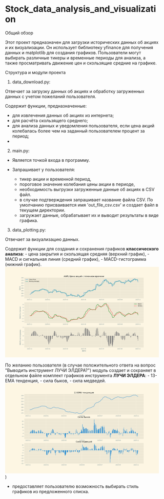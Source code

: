 # Stock_data_analysis_and_visualization
Общий обзор

Этот проект предназначен для загрузки исторических данных об акциях и их визуализации. Он использует библиотеку yfinance для получения данных и matplotlib для создания графиков. Пользователи могут выбирать различные тикеры и временные периоды для анализа, а также просматривать движение цен и скользящие средние на графике.



Структура и модули проекта

1. data_download.py:

Отвечает за загрузку данных об акциях и обработку загруженных данных с учетом пожеланий пользователя.

Содержит функции, предназначенные:
- для извлечения данных об акциях из интернета;
- для расчёта скользящего среднего;
- для анализа данных и уведомления пользователя, если цена акций колебалась более чем на заданный пользователем процент за период;
- 



2. main.py:

- Является точкой входа в программу.

- Запрашивает у пользователя:
  - тикер акции и временной период,
  - пороговое значение колебания цены акции в периоде, 
  - необходимость выгрузки загруженные данные об акциях в CSV файл.
  - в случае подтверждения запрашивает название файла  CSV. По умолчанию присваивается имя 'out_file_csv.csv' и создает файл в текущем директории.
  - загружает данные, обрабатывает их и выводит результаты в виде графика.



3. data_plotting.py:

Отвечает за визуализацию данных.

Содержит функции для создания и сохранения графиков **классического анализа**:
    -  цена закрытия и скользящая средняя (верхний график),
    -  MACD и сигнальная линия (средний график),
    -  MACD-гистограмма (нижний график).  
 ![Семейство графиков](https://github.com/MikhinGB/Stock_data_analysis_and_visualization/blob/main/AAPL_1y_stock_price_chart.png) 

 По желанию пользователя (в случае положительного ответа на вопрос "Выводить инструмент ЛУЧИ ЭЛДЕРА?") модуль создает и сохраняет в отдельном файле комплект графиков инструмента **ЛУЧИ ЭЛДЕРА**:
    - 13-EMA тенденция,
    - сила быков,
    - сила медведей.
    ![Семейство графиков 2](https://github.com/MikhinGB/Stock_data_analysis_and_visualization/blob/main/AAPL_1y_elders_rays.png))
 
  
   - предоставляет пользователю возможность выбирать стиль графиков из предложенного списка.
